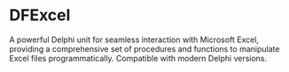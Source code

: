# DFExcel
A powerful Delphi unit for seamless interaction with Microsoft Excel, providing a comprehensive set of procedures and functions to manipulate Excel files programmatically. Compatible with modern Delphi versions.
